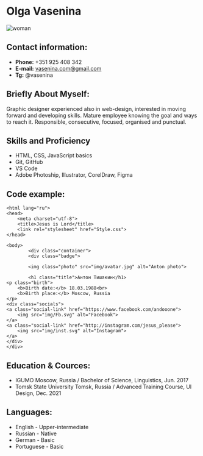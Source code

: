 # Olga Vasenina
![woman](https://drive.google.com/file/d/1LjmBRLHcYVcvbGKCuDOV4l21gwNF5quZ/view?usp=share_link "Ольга Васенина")
## Contact information:
+ **Phone:** +351 925 408 342
+ **E-mail:** vasenina.com@gmail.com
+ **Tg:** @vasenina
## Briefly About Myself:
Graphic designer experienced also in web-design, interested in moving forward and developing skills.
Mature employee knowing the goal and ways to reach it. Responsible, consecutive, focused, organised and punctual.
## Skills and Proficiency
+ HTML, CSS, JavaScript basics
+ Git, GitHub
+ VS Code
+ Adobe Photoship, Illustrator, CorelDraw, Figma
## Code example:
```<!DOCTYPE html>
<html lang="ru">
<head>
    <meta charset="utf-8">
    <title>Jesus is Lord</title>
    <link rel="stylesheet" href="Style.css">
</head>

<body>
        <div class="container">
        <div class="badge">

        <img class="photo" src="img/avatar.jpg" alt="Anton photo">

        <h1 class="title">Антон Тишакин</h1>
<p class="birth">
    <b>Birth date:</b> 18.03.1988<br>
    <b>Birth place:</b> Moscow, Russia
</p>
<div class="socials">
<a class="social-link" href="https://www.facebook.com/andooone">
    <img src="img/Fb.svg" alt="Facebook">
</a>
<a class="social-link" href="http://instagram.com/jesus_please">
    <img src="img/inst.svg" alt="Instagram">
</a>
</div>
</div>
```
## Education & Cources:
+ IGUMO Moscow, Russia / Bachelor of Science, Linguistics, Jun. 2017
+ Tomsk State University Tomsk, Russia / Advanced Training Course, UI Design, Dec. 2021
## Languages:
+ English - Upper-intermediate
+ Russian - Native
+ German - Basic
+ Portuguese - Basic